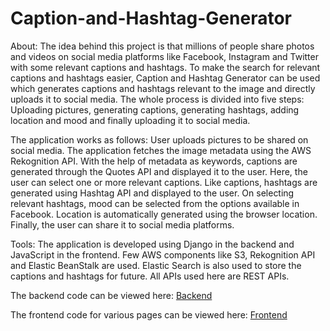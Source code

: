 # Caption-and-Hashtag-Generator


About: The idea behind this project is that millions of people share photos and videos on social media platforms like Facebook, Instagram and Twitter with some relevant captions and hashtags. To make the search for relevant captions and hashtags easier, Caption and Hashtag Generator can be used which generates captions and hashtags relevant to the image and directly uploads it to social media. The whole process is divided into five steps: Uploading pictures, generating captions, generating hashtags, adding location and mood and finally uploading it to social media.

The application works as follows: User uploads pictures to be shared on social media. The application fetches the image metadata using the AWS Rekognition API. With the help of metadata as keywords, captions are generated through the Quotes API and displayed it to the user. Here, the user can select one or more relevant captions. Like captions, hashtags are generated using Hashtag API and displayed to the user. On selecting relevant hashtags, mood can be selected from the options available in Facebook. Location is automatically generated using the browser location. Finally, the user can share it to social media platforms.

Tools: The application is developed using Django in the backend and JavaScript in the frontend. Few AWS components like S3, Rekognition API and Elastic BeanStalk are used. Elastic Search is also used to store the captions and hashtags for future. All APIs used here are REST APIs.

The backend code can be viewed here: [Backend](https://github.com/venus-sherathiya/Caption-and-Hashtag-Generator/blob/master/uploads/core/views.py)

The frontend code for various pages can be viewed here: [Frontend](https://github.com/venus-sherathiya/Caption-and-Hashtag-Generator/tree/master/uploads/templates/core)
